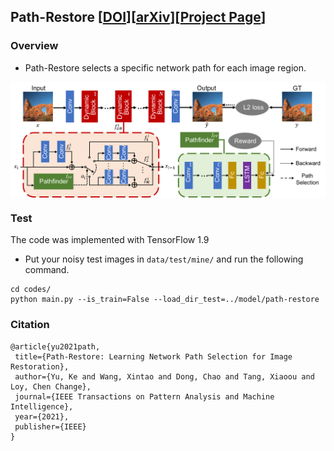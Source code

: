## Path-Restore [[DOI](https://doi.org/10.1109/TPAMI.2021.3096255)][[arXiv](https://arxiv.org/abs/1904.10343)][[Project Page](https://www.mmlab-ntu.com/project/pathrestore/index.html)]

### Overview
- Path-Restore selects a specific network path for each image region.
<img src='imgs/framework.png' align="center" width="700">

### Test
The code was implemented with TensorFlow 1.9
- Put your noisy test images in `data/test/mine/` and run the following command.
```
cd codes/
python main.py --is_train=False --load_dir_test=../model/path-restore
```

### Citation
    @article{yu2021path,
     title={Path-Restore: Learning Network Path Selection for Image Restoration},
     author={Yu, Ke and Wang, Xintao and Dong, Chao and Tang, Xiaoou and Loy, Chen Change},
     journal={IEEE Transactions on Pattern Analysis and Machine Intelligence},
     year={2021},
     publisher={IEEE}
    }
